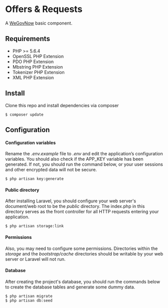 # Offers & Requests
A [WeGovNow](http://wegovnow.eu) basic component.

## Requirements
- PHP >= 5.6.4
- OpenSSL PHP Extension
- PDO PHP Extension
- Mbstring PHP Extension
- Tokenizer PHP Extension
- XML PHP Extension


## Install
Clone this repo and install dependencies via composer

```
$ composer update
```

## Configuration

#### Configuration variables
Rename the *.env.example* file to *.env* and edit the application’s configuration variables. You should also check if the APP_KEY variable has been generated. If not, you should run the command below, or your user sessions and other encrypted data will not be secure.

```
$ php artisan key:generate
```

#### Public directory
After installing Laravel, you should configure your web server's document/web root to be the *public* directory. The index.php in this directory serves as the front controller for all HTTP requests entering your application.

```
$ php artisan storage:link
```

#### Permissions
Also, you may need to configure some permissions. Directories within the *storage* and the *bootstrap/cache* directories should be writable by your web server or Laravel will not run.

#### Database
After creating the project's database, you should run the commands below to create the database tables and generate some dummy data.

```
$ php artisan migrate
$ php artisan db:seed
```
